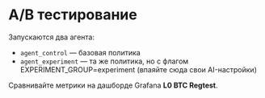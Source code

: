 # A/B тестирование
Запускаются два агента:
- `agent_control` — базовая политика
- `agent_experiment` — та же политика, но с флагом EXPERIMENT_GROUP=experiment (впаяйте сюда свои AI-настройки)

Сравнивайте метрики на дашборде Grafana **L0 BTC Regtest**.
